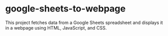 # google-sheets-to-webpage
This project fetches data from a Google Sheets spreadsheet and displays it in a webpage using HTML, JavaScript, and CSS.
